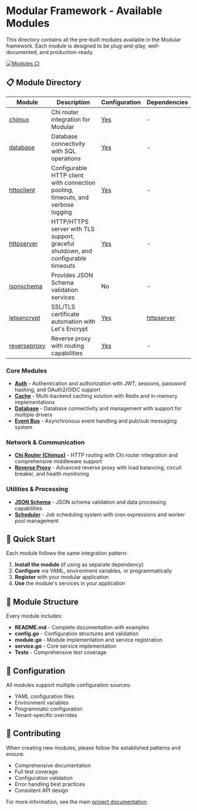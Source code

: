 # Modular Framework - Available Modules

This directory contains all the pre-built modules available in the Modular framework. Each module is designed to be plug-and-play, well-documented, and production-ready.

[![Modules CI](https://github.com/GoCodeAlone/modular/actions/workflows/modules-ci.yml/badge.svg)](https://github.com/GoCodeAlone/modular/actions/workflows/modules-ci.yml)

## 📋 Module Directory

| Module                     | Description                              | Configuration                           | Dependencies                           |
|----------------------------|------------------------------------------|-----------------------------------------|----------------------------------------|
| [chimux](./chimux)         | Chi router integration for Modular       | [Yes](./chimux/config.go)               | -                                      |
| [database](./database)     | Database connectivity with SQL operations | [Yes](./database/config.go)            | -                                      |
| [httpclient](./httpclient) | Configurable HTTP client with connection pooling, timeouts, and verbose logging | [Yes](./httpclient/config.go)          | -                                      |
| [httpserver](./httpserver) | HTTP/HTTPS server with TLS support, graceful shutdown, and configurable timeouts | [Yes](./httpserver/config.go)          | -                                      |
| [jsonschema](./jsonschema) | Provides JSON Schema validation services | No                                     | -                                      |
| [letsencrypt](./letsencrypt) | SSL/TLS certificate automation with Let's Encrypt | [Yes](./letsencrypt/config.go) | [httpserver](./httpserver)             |
| [reverseproxy](./reverseproxy) | Reverse proxy with routing capabilities | [Yes](./reverseproxy/config.go)        | -                                      |

### Core Modules
- **[Auth](auth/README.md)** - Authentication and authorization with JWT, sessions, password hashing, and OAuth2/OIDC support
- **[Cache](cache/README.md)** - Multi-backend caching solution with Redis and in-memory implementations
- **[Database](database/README.md)** - Database connectivity and management with support for multiple drivers
- **[Event Bus](eventbus/README.md)** - Asynchronous event handling and pub/sub messaging system

### Network & Communication
- **[Chi Router (Chimux)](chimux/README.md)** - HTTP routing with Chi router integration and comprehensive middleware support
- **[Reverse Proxy](reverseproxy/README.md)** - Advanced reverse proxy with load balancing, circuit breaker, and health monitoring

### Utilities & Processing
- **[JSON Schema](jsonschema/README.md)** - JSON schema validation and data processing capabilities
- **[Scheduler](scheduler/README.md)** - Job scheduling system with cron expressions and worker pool management

## 🚀 Quick Start

Each module follows the same integration pattern:

1. **Install the module** (if using as separate dependency)
2. **Configure** via YAML, environment variables, or programmatically
3. **Register** with your modular application
4. **Use** the module's services in your application

## 📖 Module Structure

Every module includes:
- **README.md** - Complete documentation with examples
- **config.go** - Configuration structures and validation
- **module.go** - Module implementation and service registration
- **service.go** - Core service implementation
- **Tests** - Comprehensive test coverage

## 🔧 Configuration

All modules support multiple configuration sources:
- YAML configuration files
- Environment variables
- Programmatic configuration
- Tenant-specific overrides

## 🤝 Contributing

When creating new modules, please follow the established patterns and ensure:
- Comprehensive documentation
- Full test coverage
- Configuration validation
- Error handling best practices
- Consistent API design

For more information, see the main [project documentation](../README.md).
